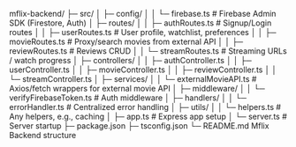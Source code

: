 mflix-backend/
├─ src/
│  ├─ config/
│  │  └─ firebase.ts           # Firebase Admin SDK (Firestore, Auth)
│  ├─ routes/
│  │  ├─ authRoutes.ts         # Signup/Login routes
│  │  ├─ userRoutes.ts         # User profile, watchlist, preferences
│  │  ├─ movieRoutes.ts        # Proxy/search movies from external API
│  │  ├─ reviewRoutes.ts       # Reviews CRUD
│  │  └─ streamRoutes.ts       # Streaming URLs / watch progress
│  ├─ controllers/
│  │  ├─ authController.ts
│  │  ├─ userController.ts
│  │  ├─ movieController.ts
│  │  ├─ reviewController.ts
│  │  └─ streamController.ts
│  ├─ services/
│  │  └─ externalMovieAPI.ts   # Axios/fetch wrappers for external movie API
│  ├─ middleware/
│  │  └─ verifyFirebaseToken.ts # Auth middleware
│  ├─ handlers/
│  │  └─ errorHandler.ts       # Centralized error handling
│  ├─ utils/
│  │  └─ helpers.ts            # Any helpers, e.g., caching
│  ├─ app.ts                   # Express app setup
│  └─ server.ts                # Server startup
├─ package.json
├─ tsconfig.json
└─ README.md
Mflix Backend structure